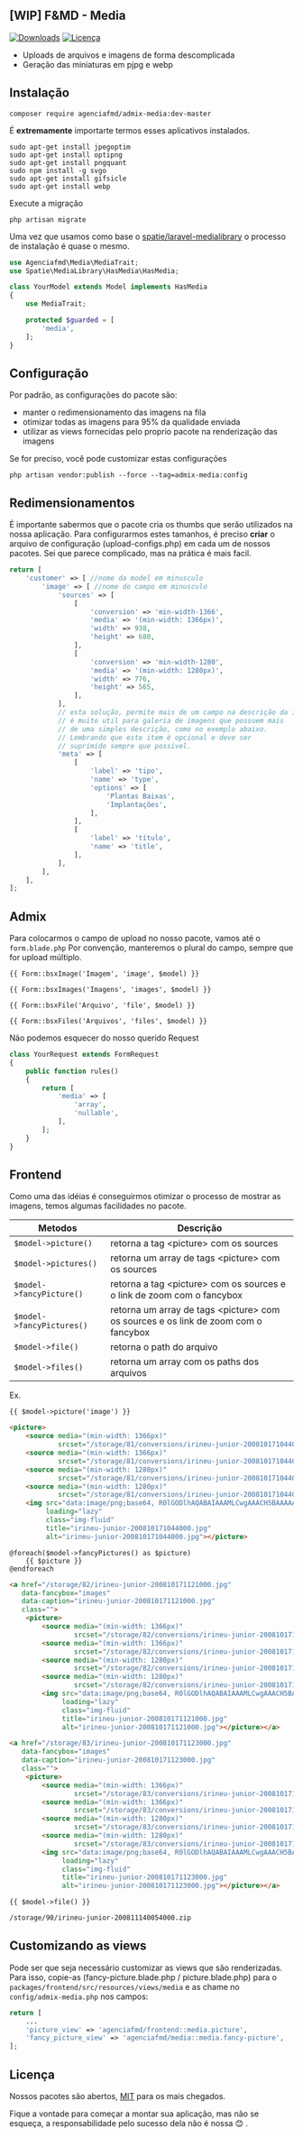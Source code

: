 ## [WIP] F&MD - Media

[![Downloads](https://img.shields.io/packagist/dt/agenciafmd/admix-media.svg?style=flat-square)](https://packagist.org/packages/agenciafmd/admix-media)
[![Licença](https://img.shields.io/badge/license-MIT-brightgreen.svg?style=flat-square)](LICENSE.md)

- Uploads de arquivos e imagens de forma descomplicada
- Geração das miniaturas em pjpg e webp

## Instalação

```shell script
composer require agenciafmd/admix-media:dev-master
```

É **extremamente** importarte termos esses aplicativos instalados.

```
sudo apt-get install jpegoptim
sudo apt-get install optipng
sudo apt-get install pngquant
sudo npm install -g svgo
sudo apt-get install gifsicle
sudo apt-get install webp
```

Execute a migração

```shell script
php artisan migrate
```

Uma vez que usamos como base o [spatie/laravel-medialibrary](https://github.com/spatie/laravel-medialibrary) o processo de instalação é quase o mesmo.

```php
use Agenciafmd\Media\MediaTrait;
use Spatie\MediaLibrary\HasMedia\HasMedia;

class YourModel extends Model implements HasMedia
{
    use MediaTrait;

    protected $guarded = [
        'media',
    ];
}
```

## Configuração

Por padrão, as configurações do pacote são:

- manter o redimensionamento das imagens na fila
- otimizar todas as imagens para 95% da qualidade enviada
- utilizar as views fornecidas pelo proprio pacote na renderização das imagens

Se for preciso, você pode customizar estas configurações

```shell script
php artisan vendor:publish --force --tag=admix-media:config
```

## Redimensionamentos

É importante sabermos que o pacote cria os thumbs que serão utilizados na nossa aplicação.
Para configurarmos estes tamanhos, é preciso **criar** o arquivo de configuração (upload-configs.php) em cada um de nossos pacotes.
Sei que parece complicado, mas na prática é mais facil.

```php
return [
    'customer' => [ //nome da model em minusculo
        'image' => [ //nome do campo em minusculo
            'sources' => [
                [
                    'conversion' => 'min-width-1366',
                    'media' => '(min-width: 1366px)',
                    'width' => 938,
                    'height' => 680,
                ],
                [
                    'conversion' => 'min-width-1280',
                    'media' => '(min-width: 1280px)',
                    'width' => 776,
                    'height' => 565,
                ],
            ],
            // esta solução, permite mais de um campo na descrição da imagem
            // é muito util para galeria de imagens que possuem mais 
            // de uma simples descrição, como no exemplo abaixo.
            // Lembrando que este item é opcional e deve ser 
            // suprimido sempre que possivel.
            'meta' => [
                [
                    'label' => 'tipo',
                    'name' => 'type',
                    'options' => [
                        'Plantas Baixas',
                        'Implantações',
                    ],
                ],
                [
                    'label' => 'título',
                    'name' => 'title',
                ],
            ],
        ],
    ],
];
```

## Admix

Para colocarmos o campo de upload no nosso pacote, vamos até o `form.blade.php`
Por convenção, manteremos o plural do campo, sempre que for upload múltiplo.

```blade
{{ Form::bsxImage('Imagem', 'image', $model) }}

{{ Form::bsxImages('Imagens', 'images', $model) }}

{{ Form::bsxFile('Arquivo', 'file', $model) }}

{{ Form::bsxFiles('Arquivos', 'files', $model) }}
```

Não podemos esquecer do nosso querido Request

```php
class YourRequest extends FormRequest
{
    public function rules()
    {
        return [
            'media' => [
                'array',
                'nullable',
            ],
        ];
    }
}
```

## Frontend

Como uma das idéias é conseguirmos otimizar o processo de mostrar as imagens, temos algumas facilidades no pacote.

| Metodos | Descrição |
| ---- | ---- |
| `$model->picture()` | retorna a tag \<picture\> com os sources |
| `$model->pictures()` | retorna um array de tags \<picture\> com os sources |
| `$model->fancyPicture()` | retorna a tag \<picture\> com os sources e o link de zoom com o fancybox |
| `$model->fancyPictures()` | retorna um array de tags \<picture\> com os sources e os link de zoom com o fancybox |
| `$model->file()` | retorna o path do arquivo |
| `$model->files()` | retorna um array com os paths dos arquivos |

Ex.
```blade
{{ $model->picture('image') }}
```

```html
<picture>
    <source media="(min-width: 1366px)"
            srcset="/storage/81/conversions/irineu-junior-200810171044000-min-width-1366-webp.webp, /storage/81/conversions/irineu-junior-200810171044000-min-width-1366-webp@2x.webp 2x">
    <source media="(min-width: 1366px)"
            srcset="/storage/81/conversions/irineu-junior-200810171044000-min-width-1366.jpg, /storage/81/conversions/irineu-junior-200810171044000-min-width-1366@2x.jpg 2x">
    <source media="(min-width: 1280px)"
            srcset="/storage/81/conversions/irineu-junior-200810171044000-min-width-1280-webp.webp, /storage/81/conversions/irineu-junior-200810171044000-min-width-1280-webp@2x.webp 2x">
    <source media="(min-width: 1280px)"
            srcset="/storage/81/conversions/irineu-junior-200810171044000-min-width-1280.jpg, /storage/81/conversions/irineu-junior-200810171044000-min-width-1280@2x.jpg 2x">
    <img src="data:image/png;base64, R0lGODlhAQABAIAAAMLCwgAAACH5BAAAAAAALAAAAAABAAEAAAICRAEAOw=="
         loading="lazy"
         class="img-fluid"
         title="irineu-junior-200810171044000.jpg"
         alt="irineu-junior-200810171044000.jpg"></picture>
```

```blade
@foreach($model->fancyPictures() as $picture)
    {{ $picture }}
@endforeach
```

```html
<a href="/storage/82/irineu-junior-200810171121000.jpg"
   data-fancybox="images"
   data-caption="irineu-junior-200810171121000.jpg"
   class="">
    <picture>
        <source media="(min-width: 1366px)"
                srcset="/storage/82/conversions/irineu-junior-200810171121000-min-width-1366-webp.webp, /storage/82/conversions/irineu-junior-200810171121000-min-width-1366-webp@2x.webp 2x">
        <source media="(min-width: 1366px)"
                srcset="/storage/82/conversions/irineu-junior-200810171121000-min-width-1366.jpg, /storage/82/conversions/irineu-junior-200810171121000-min-width-1366@2x.jpg 2x">
        <source media="(min-width: 1280px)"
                srcset="/storage/82/conversions/irineu-junior-200810171121000-min-width-1280-webp.webp, /storage/82/conversions/irineu-junior-200810171121000-min-width-1280-webp@2x.webp 2x">
        <source media="(min-width: 1280px)"
                srcset="/storage/82/conversions/irineu-junior-200810171121000-min-width-1280.jpg, /storage/82/conversions/irineu-junior-200810171121000-min-width-1280@2x.jpg 2x">
        <img src="data:image/png;base64, R0lGODlhAQABAIAAAMLCwgAAACH5BAAAAAAALAAAAAABAAEAAAICRAEAOw=="
             loading="lazy"
             class="img-fluid"
             title="irineu-junior-200810171121000.jpg"
             alt="irineu-junior-200810171121000.jpg"></picture></a>

<a href="/storage/83/irineu-junior-200810171123000.jpg"
   data-fancybox="images"
   data-caption="irineu-junior-200810171123000.jpg"
   class="">
    <picture>
        <source media="(min-width: 1366px)"
                srcset="/storage/83/conversions/irineu-junior-200810171123000-min-width-1366-webp.webp, /storage/83/conversions/irineu-junior-200810171123000-min-width-1366-webp@2x.webp 2x">
        <source media="(min-width: 1366px)"
                srcset="/storage/83/conversions/irineu-junior-200810171123000-min-width-1366.jpg, /storage/83/conversions/irineu-junior-200810171123000-min-width-1366@2x.jpg 2x">
        <source media="(min-width: 1280px)"
                srcset="/storage/83/conversions/irineu-junior-200810171123000-min-width-1280-webp.webp, /storage/83/conversions/irineu-junior-200810171123000-min-width-1280-webp@2x.webp 2x">
        <source media="(min-width: 1280px)"
                srcset="/storage/83/conversions/irineu-junior-200810171123000-min-width-1280.jpg, /storage/83/conversions/irineu-junior-200810171123000-min-width-1280@2x.jpg 2x">
        <img src="data:image/png;base64, R0lGODlhAQABAIAAAMLCwgAAACH5BAAAAAAALAAAAAABAAEAAAICRAEAOw=="
             loading="lazy"
             class="img-fluid"
             title="irineu-junior-200810171123000.jpg"
             alt="irineu-junior-200810171123000.jpg"></picture></a>
```

```blade
{{ $model->file() }}
```

```html
/storage/90/irineu-junior-200811140054000.zip
```

## Customizando as views

Pode ser que seja necessário customizar as views que são renderizadas.
Para isso, copie-as (fancy-picture.blade.php / picture.blade.php) para o `packages/frontend/src/resources/views/media`
e as chame no `config/admix-media.php` nos campos:

```php
return [
    ...
    'picture_view' => 'agenciafmd/frontend::media.picture',
    'fancy_picture_view' => 'agenciafmd/media::media.fancy-picture',
];
```

## Licença

Nossos pacotes são abertos, [MIT](https://opensource.org/licenses/MIT) para os mais chegados.

Fique a vontade para começar a montar sua aplicação, mas não se esqueça, a responsabilidade pelo sucesso dela não é nossa 😊 .
